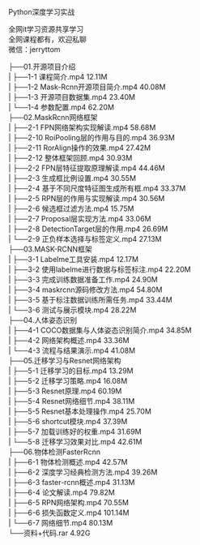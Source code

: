 Python深度学习实战

全网it学习资源共享学习<br>全网课程都有，欢迎私聊<br>微信：jerryttom<br>

├──01.开源项目介绍<br> | ├──1-1 课程简介.mp4 12.11M<br> | ├──1-2 Mask-Rcnn开源项目简介.mp4 40.08M<br> | ├──1-3 开源项目数据集.mp4 23.40M<br> | └──1-4 参数配置.mp4 62.20M<br> ├──02.MaskRcnn网络框架<br> | ├──2-1 FPN网络架构实现解读.mp4 58.68M<br> | ├──2-10 RoiPooling层的作用与目的.mp4 36.93M<br> | ├──2-11 RorAlign操作的效果.mp4 27.42M<br> | ├──2-12 整体框架回顾.mp4 30.93M<br> | ├──2-2 FPN层特征提取原理解读.mp4 44.46M<br> | ├──2-3 生成框比例设置.mp4 30.55M<br> | ├──2-4 基于不同尺度特征图生成所有框.mp4 33.37M<br> | ├──2-5 RPN层的作用与实现解读.mp4 30.56M<br> | ├──2-6 候选框过滤方法.mp4 15.75M<br> | ├──2-7 Proposal层实现方法.mp4 33.06M<br> | ├──2-8 DetectionTarget层的作用.mp4 26.69M<br> | └──2-9 正负样本选择与标签定义.mp4 27.13M<br> ├──03.MASK-RCNN框架<br> | ├──3-1 Labelme工具安装.mp4 12.17M<br> | ├──3-2 使用labelme进行数据与标签标注.mp4 22.20M<br> | ├──3-3 完成训练数据准备工作.mp4 24.90M<br> | ├──3-4 maskrcnn源码修改方法.mp4 54.80M<br> | ├──3-5 基于标注数据训练所需任务.mp4 33.44M<br> | └──3-6 测试与展示模块.mp4 28.22M<br> ├──04.人体姿态识别<br> | ├──4-1 COCO数据集与人体姿态识别简介.mp4 34.85M<br> | ├──4-2 网络架构概述.mp4 33.36M<br> | └──4-3 流程与结果演示.mp4 41.08M<br> ├──05.迁移学习与Resnet网络架构<br> | ├──5-1 迁移学习的目标.mp4 13.29M<br> | ├──5-2 迁移学习策略.mp4 16.08M<br> | ├──5-3 Resnet原理.mp4 60.19M<br> | ├──5-4 Resnet网络细节.mp4 38.11M<br> | ├──5-5 Resnet基本处理操作.mp4 25.70M<br> | ├──5-6 shortcut模块.mp4 37.39M<br> | ├──5-7 加载训练好的权重.mp4 31.69M<br> | └──5-8 迁移学习效果对比.mp4 42.61M<br> ├──06.物体检测FasterRcnn<br> | ├──6-1 物体检测概述.mp4 42.57M<br> | ├──6-2 深度学习经典检测方法.mp4 39.26M<br> | ├──6-3 faster-rcnn概述.mp4 31.13M<br> | ├──6-4 论文解读.mp4 79.82M<br> | ├──6-5 RPN网络架构.mp4 70.55M<br> | ├──6-6 损失函数定义.mp4 101.14M<br> | └──6-7 网络细节.mp4 80.13M<br> └──资料+代码.rar 4.92G